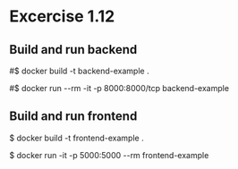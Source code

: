 # Excercise 1.12

## Build and run backend
#$ docker build -t backend-example .

#$ docker run --rm -it  -p 8000:8000/tcp backend-example


## Build and run frontend
$ docker build -t frontend-example .

$ docker run -it -p 5000:5000 --rm frontend-example